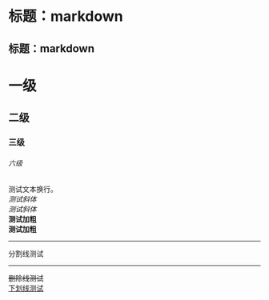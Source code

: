 标题：markdown
=================
标题：markdown
----------------------

# 一级
## 二级
### 三级
###### 六级

测试文本换行。  
*测试斜体*  
_测试斜体_  
**测试加粗**  
__测试加粗__  

------------------------------------
分割线测试  
***************
~~删除线测试~~  
<u>下划线测试</u>  
